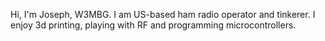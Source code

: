Hi, I'm Joseph, W3MBG.  I am US-based ham radio operator and tinkerer.  I enjoy 3d printing, playing with RF and programming microcontrollers.
<!---
W3MBG/W3MBG is a ✨ special ✨ repository because its `README.md` (this file) appears on your GitHub profile.
You can click the Preview link to take a look at your changes.
--->
